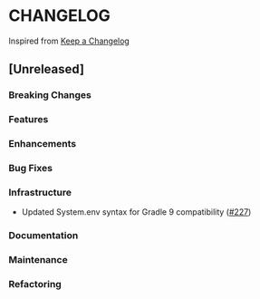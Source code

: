 # CHANGELOG

Inspired from [Keep a Changelog](https://keepachangelog.com/en/1.0.0/)

## [Unreleased]

### Breaking Changes

### Features

### Enhancements

### Bug Fixes

### Infrastructure
* Updated System.env syntax for Gradle 9 compatibility ([#227](https://github.com/opensearch-project/search-relevance/pull/227))

### Documentation

### Maintenance

### Refactoring
